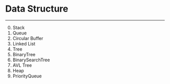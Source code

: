 # Data Structure

---

0. Stack
1. Queue
2. Circular Buffer
3. Linked List 
4. Tree
5. BinaryTree
6. BinarySearchTree
7. AVL Tree
8. Heap
9. PriorityQueue
